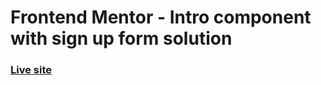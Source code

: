 # Frontend Mentor - Intro component with sign up form solution
### [Live site](https://wondrous-dieffenbachia-1f7e84.netlify.app)
